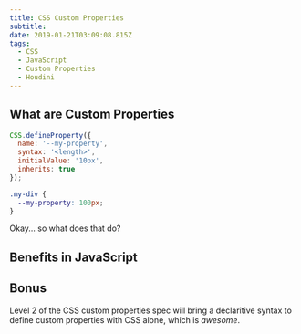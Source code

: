 ```yaml
---
title: CSS Custom Properties
subtitle:
date: 2019-01-21T03:09:08.815Z
tags:
  - CSS
  - JavaScript
  - Custom Properties
  - Houdini
---
```


## What are Custom Properties

<!-- JS -->
```js
CSS.defineProperty({
  name: '--my-property',
  syntax: '<length>',
  initialValue: '10px',
  inherits: true
});
```

<!-- CSS -->
```css
.my-div {
  --my-property: 100px;
}
```

Okay... so what does that do?

## Benefits in JavaScript

## Bonus
Level 2 of the CSS custom properties spec will bring a declaritive syntax to define custom properties with CSS alone, which is _awesome_. 
